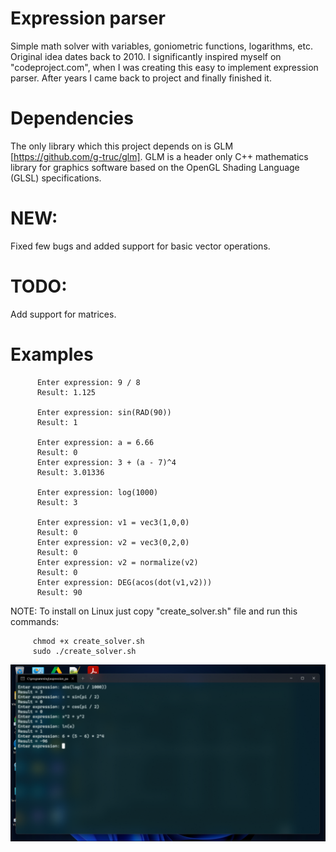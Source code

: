 # Expression parser


 Simple math solver with variables, goniometric functions, logarithms, etc. Original idea dates back to 2010. I significantly inspired myself on "codeproject.com", when I was creating this easy to implement expression parser. After years I came back to project and finally finished it. 


# Dependencies


The only library which this project depends on is GLM [https://github.com/g-truc/glm]. GLM is a header only C++ mathematics library for graphics software based on the OpenGL Shading Language (GLSL) specifications.


 # NEW: 
 
 
 Fixed few bugs and added support for basic vector operations.
 
 
 # TODO: 
 
 
 Add support for matrices.
 
 
 # Examples
 
          Enter expression: 9 / 8
          Result: 1.125
          
          Enter expression: sin(RAD(90))
          Result: 1
          
          Enter expression: a = 6.66
          Result: 0
          Enter expression: 3 + (a - 7)^4
          Result: 3.01336
          
          Enter expression: log(1000)
          Result: 3
          
          Enter expression: v1 = vec3(1,0,0)
          Result: 0
          Enter expression: v2 = vec3(0,2,0)
          Result: 0
          Enter expression: v2 = normalize(v2)
          Result: 0
          Enter expression: DEG(acos(dot(v1,v2)))
          Result: 90
          

NOTE: To install on Linux just copy "create_solver.sh" file and run this commands:

         chmod +x create_solver.sh
         sudo ./create_solver.sh


  [![Expression input](https://github.com/eWillyo/ExpressionParser/blob/a966ae5f640ba9ece3d49580170910264f50ac47/expression_input.png?raw=true)](https://www.youtube.com/watch?v=lFQNcjrtSyo)
